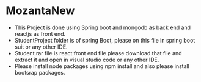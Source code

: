# MozantaNew

* This Project is done using Spring boot and mongodb as back end and reactjs as front end.
* StudentProject folder is of spring Boot, please on this file in spring boot suit or any other IDE.
* Student.rar file is react front end file please download that file and extract it and open in visual studio code or any other IDE.
* Please install node packages using npm install and also please install bootsrap packages.
